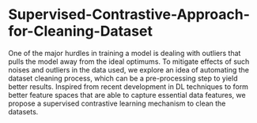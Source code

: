 # Supervised-Contrastive-Approach-for-Cleaning-Dataset
 One of the major hurdles in training a model is dealing with outliers that pulls the model away from the ideal optimums. To mitigate effects of such noises and outliers in the data used, we explore an idea of automating the dataset cleaning process, which can be a pre-processing step to yield better results. Inspired from recent development in DL techniques to form better feature spaces that are able to capture essential data features, we propose a supervised contrastive learning mechanism to clean the datasets.
